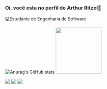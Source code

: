 ### Oi, você esta no perfil de Arthur Ritzel👋


💻Estudante de Engenharia de Software

![Anurag's GitHub stats](https://github-readme-stats.vercel.app/api?username=arthurritzel&show_icons=true&theme=dark)
<img height="150em" src="https://github-readme-stats.vercel.app/api/top-langs/?username=duribeiro&theme=dracula&hide_border=false&&layout=compact"/>

<div> 
  <a href="https://instagram.com/arthur_ritzel/" target="_blank"><img src="https://img.shields.io/badge/-Instagram-%23E4405F?style=for-the-badge&logo=instagram&logoColor=white" target="_blank"></a>
  <a href = "mailto:ritzelarthur@gmail.com"><img src="https://img.shields.io/badge/-Gmail-%23333?style=for-the-badge&logo=gmail&logoColor=white" target="_blank"></a>
  <a href="https://www.linkedin.com/in/arthur-burkhard-ritzel-4716a6261/" target="_blank"><img src="https://img.shields.io/badge/-LinkedIn-%230077B5?style=for-the-badge&logo=linkedin&logoColor=white" target="_blank"></a> 
  
</div>
